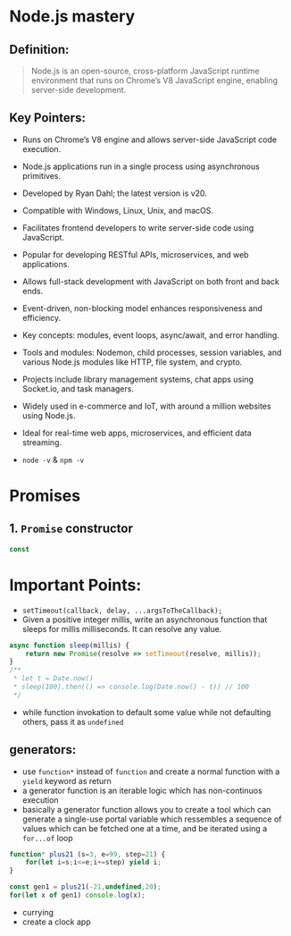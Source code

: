 # Node.js mastery
## Definition:
> Node.js is an open-source, cross-platform JavaScript runtime environment that runs on Chrome’s V8 JavaScript engine, enabling server-side development.

## Key Pointers:
- Runs on Chrome’s V8 engine and allows server-side JavaScript code execution.
- Node.js applications run in a single process using asynchronous primitives.
- Developed by Ryan Dahl; the latest version is v20.
- Compatible with Windows, Linux, Unix, and macOS.
- Facilitates frontend developers to write server-side code using JavaScript.
- Popular for developing RESTful APIs, microservices, and web applications.
- Allows full-stack development with JavaScript on both front and back ends.
- Event-driven, non-blocking model enhances responsiveness and efficiency.

- Key concepts: modules, event loops, async/await, and error handling.
- Tools and modules: Nodemon, child processes, session variables, and various Node.js modules like HTTP, file system, and crypto.
- Projects include library management systems, chat apps using Socket.io, and task managers.
- Widely used in e-commerce and IoT, with around a million websites using Node.js.
- Ideal for real-time web apps, microservices, and efficient data streaming.

- `node -v` & `npm -v`

# Promises
## 1. `Promise` constructor
```js
const 
```

# Important Points:
- `setTimeout(callback, delay, ...argsToTheCallback);`
- Given a positive integer millis, write an asynchronous function that sleeps for millis milliseconds. It can resolve any value.
```js
async function sleep(millis) {
    return new Promise(resolve => setTimeout(resolve, millis));
}
/** 
 * let t = Date.now()
 * sleep(100).then(() => console.log(Date.now() - t)) // 100
 */
```
- while function invokation to default some value while not defaulting others, pass it as `undefined`
## generators:
- use `function*` instead of `function` and create a normal function with a `yield` keyword as return
- a generator function is an iterable logic which has non-continuos execution
- basically a generator function allows you to create a tool which can generate a single-use portal variable which ressembles a sequence of values which can be fetched one at a time, and be iterated using a `for...of` loop
```js
function* plus21 (s=3, e=99, step=21) {
    for(let i=s;i<=e;i+=step) yield i;
}

const gen1 = plus21(-21,undefined,20);
for(let x of gen1) console.log(x);
```
- currying
- create a clock app